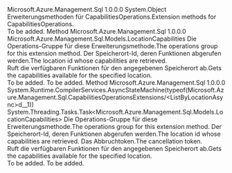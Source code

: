 <Type Name="CapabilitiesOperationsExtensions" FullName="Microsoft.Azure.Management.Sql.CapabilitiesOperationsExtensions">
  <TypeSignature Language="C#" Value="public static class CapabilitiesOperationsExtensions" />
  <TypeSignature Language="ILAsm" Value=".class public auto ansi abstract sealed beforefieldinit CapabilitiesOperationsExtensions extends System.Object" />
  <TypeSignature Language="DocId" Value="T:Microsoft.Azure.Management.Sql.CapabilitiesOperationsExtensions" />
  <TypeSignature Language="VB.NET" Value="Public Module CapabilitiesOperationsExtensions" />
  <TypeSignature Language="F#" Value="type CapabilitiesOperationsExtensions = class" />
  <AssemblyInfo>
    <AssemblyName>Microsoft.Azure.Management.Sql</AssemblyName>
    <AssemblyVersion>1.0.0.0</AssemblyVersion>
  </AssemblyInfo>
  <Base>
    <BaseTypeName>System.Object</BaseTypeName>
  </Base>
  <Interfaces />
  <Docs>
    <summary>
            <span data-ttu-id="ae8a7-101">Erweiterungsmethoden für CapabilitiesOperations.</span><span class="sxs-lookup"><span data-stu-id="ae8a7-101">Extension methods for CapabilitiesOperations.</span></span>
            </summary>
    <remarks>To be added.</remarks>
  </Docs>
  <Members>
    <Member MemberName="ListByLocation">
      <MemberSignature Language="C#" Value="public static Microsoft.Azure.Management.Sql.Models.LocationCapabilities ListByLocation (this Microsoft.Azure.Management.Sql.ICapabilitiesOperations operations, string locationId);" />
      <MemberSignature Language="ILAsm" Value=".method public static hidebysig class Microsoft.Azure.Management.Sql.Models.LocationCapabilities ListByLocation(class Microsoft.Azure.Management.Sql.ICapabilitiesOperations operations, string locationId) cil managed" />
      <MemberSignature Language="DocId" Value="M:Microsoft.Azure.Management.Sql.CapabilitiesOperationsExtensions.ListByLocation(Microsoft.Azure.Management.Sql.ICapabilitiesOperations,System.String)" />
      <MemberSignature Language="VB.NET" Value="&lt;Extension()&gt;&#xA;Public Function ListByLocation (operations As ICapabilitiesOperations, locationId As String) As LocationCapabilities" />
      <MemberSignature Language="F#" Value="static member ListByLocation : Microsoft.Azure.Management.Sql.ICapabilitiesOperations * string -&gt; Microsoft.Azure.Management.Sql.Models.LocationCapabilities" Usage="Microsoft.Azure.Management.Sql.CapabilitiesOperationsExtensions.ListByLocation (operations, locationId)" />
      <MemberType>Method</MemberType>
      <AssemblyInfo>
        <AssemblyName>Microsoft.Azure.Management.Sql</AssemblyName>
        <AssemblyVersion>1.0.0.0</AssemblyVersion>
      </AssemblyInfo>
      <ReturnValue>
        <ReturnType>Microsoft.Azure.Management.Sql.Models.LocationCapabilities</ReturnType>
      </ReturnValue>
      <Parameters>
        <Parameter Name="operations" Type="Microsoft.Azure.Management.Sql.ICapabilitiesOperations" RefType="this" />
        <Parameter Name="locationId" Type="System.String" />
      </Parameters>
      <Docs>
        <param name="operations">
            <span data-ttu-id="ae8a7-102">Die Operations-Gruppe für diese Erweiterungsmethode.</span><span class="sxs-lookup"><span data-stu-id="ae8a7-102">The operations group for this extension method.</span></span>
            </param>
        <param name="locationId">
            <span data-ttu-id="ae8a7-103">Der Speicherort-Id, deren Funktionen abgerufen werden.</span><span class="sxs-lookup"><span data-stu-id="ae8a7-103">The location id whose capabilities are retrieved.</span></span>
            </param>
        <summary>
            <span data-ttu-id="ae8a7-104">Ruft die verfügbaren Funktionen für den angegebenen Speicherort ab.</span><span class="sxs-lookup"><span data-stu-id="ae8a7-104">Gets the capabilities available for the specified location.</span></span>
            </summary>
        <returns>To be added.</returns>
        <remarks>To be added.</remarks>
      </Docs>
    </Member>
    <Member MemberName="ListByLocationAsync">
      <MemberSignature Language="C#" Value="public static System.Threading.Tasks.Task&lt;Microsoft.Azure.Management.Sql.Models.LocationCapabilities&gt; ListByLocationAsync (this Microsoft.Azure.Management.Sql.ICapabilitiesOperations operations, string locationId, System.Threading.CancellationToken cancellationToken = null);" />
      <MemberSignature Language="ILAsm" Value=".method public static hidebysig class System.Threading.Tasks.Task`1&lt;class Microsoft.Azure.Management.Sql.Models.LocationCapabilities&gt; ListByLocationAsync(class Microsoft.Azure.Management.Sql.ICapabilitiesOperations operations, string locationId, valuetype System.Threading.CancellationToken cancellationToken) cil managed" />
      <MemberSignature Language="DocId" Value="M:Microsoft.Azure.Management.Sql.CapabilitiesOperationsExtensions.ListByLocationAsync(Microsoft.Azure.Management.Sql.ICapabilitiesOperations,System.String,System.Threading.CancellationToken)" />
      <MemberSignature Language="F#" Value="static member ListByLocationAsync : Microsoft.Azure.Management.Sql.ICapabilitiesOperations * string * System.Threading.CancellationToken -&gt; System.Threading.Tasks.Task&lt;Microsoft.Azure.Management.Sql.Models.LocationCapabilities&gt;" Usage="Microsoft.Azure.Management.Sql.CapabilitiesOperationsExtensions.ListByLocationAsync (operations, locationId, cancellationToken)" />
      <MemberType>Method</MemberType>
      <AssemblyInfo>
        <AssemblyName>Microsoft.Azure.Management.Sql</AssemblyName>
        <AssemblyVersion>1.0.0.0</AssemblyVersion>
      </AssemblyInfo>
      <Attributes>
        <Attribute>
          <AttributeName>System.Runtime.CompilerServices.AsyncStateMachine(typeof(Microsoft.Azure.Management.Sql.CapabilitiesOperationsExtensions/&lt;ListByLocationAsync&gt;d__1))</AttributeName>
        </Attribute>
      </Attributes>
      <ReturnValue>
        <ReturnType>System.Threading.Tasks.Task&lt;Microsoft.Azure.Management.Sql.Models.LocationCapabilities&gt;</ReturnType>
      </ReturnValue>
      <Parameters>
        <Parameter Name="operations" Type="Microsoft.Azure.Management.Sql.ICapabilitiesOperations" RefType="this" />
        <Parameter Name="locationId" Type="System.String" />
        <Parameter Name="cancellationToken" Type="System.Threading.CancellationToken" />
      </Parameters>
      <Docs>
        <param name="operations">
            <span data-ttu-id="ae8a7-105">Die Operations-Gruppe für diese Erweiterungsmethode.</span><span class="sxs-lookup"><span data-stu-id="ae8a7-105">The operations group for this extension method.</span></span>
            </param>
        <param name="locationId">
            <span data-ttu-id="ae8a7-106">Der Speicherort-Id, deren Funktionen abgerufen werden.</span><span class="sxs-lookup"><span data-stu-id="ae8a7-106">The location id whose capabilities are retrieved.</span></span>
            </param>
        <param name="cancellationToken">
            <span data-ttu-id="ae8a7-107">Das Abbruchtoken.</span><span class="sxs-lookup"><span data-stu-id="ae8a7-107">The cancellation token.</span></span>
            </param>
        <summary>
            <span data-ttu-id="ae8a7-108">Ruft die verfügbaren Funktionen für den angegebenen Speicherort ab.</span><span class="sxs-lookup"><span data-stu-id="ae8a7-108">Gets the capabilities available for the specified location.</span></span>
            </summary>
        <returns>To be added.</returns>
        <remarks>To be added.</remarks>
      </Docs>
    </Member>
  </Members>
</Type>